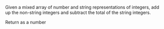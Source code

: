Given a mixed array of number and string representations of integers, add up the non-string integers and subtract the total of the string integers.

Return as a number

